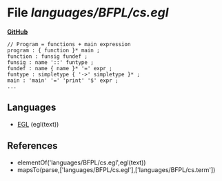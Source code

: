 # File _languages/BFPL/cs.egl_
**[GitHub](https://github.com/softlang/yas/blob/master/languages/BFPL/cs.egl)**
```
// Program = functions + main expression
program : { function }* main ;
function : funsig fundef ;
funsig : name '::' funtype ;
fundef : name { name }* '=' expr ;
funtype : simpletype { '->' simpletype }* ;
main : 'main' '=' 'print' '$' expr ;
...
```

## Languages
* [EGL](../languages/EGL.md) (egl(text))

## References
* elementOf('languages/BFPL/cs.egl',egl(text))
* mapsTo(parse,['languages/BFPL/cs.egl'],['languages/BFPL/cs.term'])
